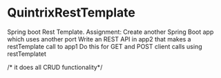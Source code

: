 # QuintrixRestTemplate
Spring boot Rest Template.
Assignment: Create another Spring Boot app which uses another port
Write an REST API in app2 that makes a restTemplate call to app1
Do this for GET and POST client calls using restTemplatet

/* it does all CRUD functionality*/
